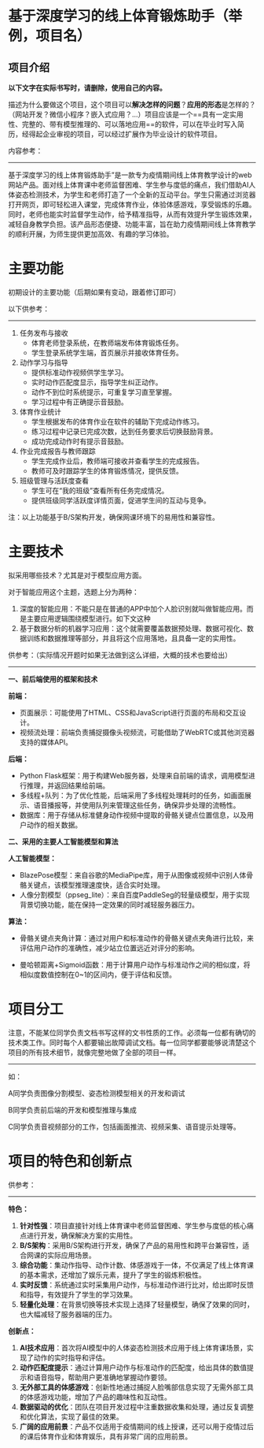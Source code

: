 # 基于深度学习的线上体育锻炼助手（举例，项目名）

## 项目介绍

**以下文字在实际书写时，请删除，使用自己的内容。**

描述为什么要做这个项目，这个项目可以**解决怎样的问题**？**应用的形态**是怎样的？（网站开发？微信小程序？嵌入式应用？...）项目应该是一个==具有一定实用性、完整的、带有模型推理的、可以落地应用==的软件，可以在毕业时写入简历，经得起企业审视的项目，可以经过扩展作为毕业设计的软件项目。

内容参考：

---

基于深度学习的线上体育锻炼助手”是一款专为疫情期间线上体育教学设计的web网站产品。面对线上体育课中老师监督困难、学生参与度低的痛点，我们借助AI人体姿态检测技术，为学生和老师打造了一个全新的互动平台。学生只需通过浏览器打开网页，即可轻松进入课堂，完成体育作业，体验体感游戏，享受锻炼的乐趣。同时，老师也能实时监督学生动作，给予精准指导，从而有效提升学生锻炼效果，减轻自身教学负担。该产品形态便捷、功能丰富，旨在助力疫情期间线上体育教学的顺利开展，为师生提供更加高效、有趣的学习体验。



# 主要功能

初期设计的主要功能（后期如果有变动，跟着修订即可）

以下供参考：

---

1. 任务发布与接收
   - 体育老师登录系统，在教师端发布体育锻炼任务。
   - 学生登录系统学生端，首页展示并接收体育任务。
2. 动作学习与指导
   - 提供标准动作视频供学生学习。
   - 实时动作匹配度显示，指导学生纠正动作。
   - 动作不到位时系统提示，可重复学习直至掌握。
   - 学习过程中有正确提示音鼓励。
3. 体育作业统计
   - 学生根据发布的体育作业在软件的辅助下完成动作练习。
   - 练习过程中记录已完成次数，达到任务要求后切换鼓励背景。
   - 成功完成动作时有提示音鼓励。
4. 作业完成报告与教师跟踪
   - 学生完成作业后，教师端可接收并查看学生的完成报告。
   - 教师可及时跟踪学生的体育锻炼情况，提供反馈。
5. 班级管理与活跃度查看
   - 学生可在“我的班级”查看所有任务完成情况。
   - 提供班级同学活跃度详情页面，促进学生间的互动与竞争。

注：以上功能基于B/S架构开发，确保网课环境下的易用性和兼容性。

# 主要技术

拟采用哪些技术？尤其是对于模型应用方面。

对于智能应用这个主题，选题上分为两种：

1. 深度的智能应用：不能只是在普通的APP中加个人脸识别就叫做智能应用。而是主要应用逻辑围绕模型进行。如下文这种
2. 基于数据分析的机器学习应用：这个就需要覆盖数据预处理、数据可视化、数据训练和数据推理等部分，并且将这个应用落地，且具备一定的实用性。

供参考：（实际情况开题时如果无法做到这么详细，大概的技术也要给出）

---

**一、前后端使用的框架和技术**

**前端：**

- 页面展示：可能使用了HTML、CSS和JavaScript进行页面的布局和交互设计。
- 视频流处理：前端负责捕捉摄像头视频流，可能借助了WebRTC或其他浏览器支持的媒体API。

**后端：**

- Python Flask框架：用于构建Web服务器，处理来自前端的请求，调用模型进行推理，并返回结果给前端。
- 多线程+队列：为了优化性能，后端采用了多线程处理耗时的任务，如画面展示、语音播报等，并使用队列来管理这些任务，确保异步处理的流畅性。
- 数据库：用于存储从标准健身动作视频中提取的骨骼关键点位置信息，以及用户动作的相关数据。

**二、采用的主要人工智能模型和算法**

**人工智能模型：**

- BlazePose模型：来自谷歌的MediaPipe库，用于从图像或视频中识别人体骨骼关键点，该模型推理速度快，适合实时处理。
- 人像分割模型（ppseg_lite）：来自百度PaddleSeg的轻量级模型，用于实现背景切换功能，能在保持一定效果的同时减轻服务器压力。

**算法：**

- 骨骼关键点夹角计算：通过对用户和标准动作的骨骼关键点夹角进行比较，来评估用户动作的准确性，减少站立位置远近对评分的影响。

- 曼哈顿距离+Sigmoid函数：用于计算用户动作与标准动作之间的相似度，将相似度数值控制在0~1的区间内，便于评估和反馈。

  

# 项目分工

注意，不能某位同学负责文档书写这样的文书性质的工作。必须每一位都有确切的技术类工作。同时每个人都要输出故障调试文档。每一位同学都要能够说清楚这个项目的所有技术细节，就像完整地做了全部的项目一样。

---

如：

A同学负责图像分割模型、姿态检测模型相关的开发和调试

B同学负责前后端的开发和模型推理与集成

C同学负责音视频部分的工作，包括画面推流、视频采集、语音提示处理等。

# 项目的特色和创新点

供参考：

---

**特色：**

1. **针对性强**：项目直接针对线上体育课中老师监督困难、学生参与度低的核心痛点进行开发，确保解决方案的实用性。
2. **B/S架构**：采用B/S架构进行开发，确保了产品的易用性和跨平台兼容性，适合网课的实际应用场景。
3. **综合功能**：集动作指导、动作计数、体感游戏于一体，不仅满足了线上体育课的基本需求，还增加了娱乐元素，提升了学生的锻炼积极性。
4. **实时反馈**：系统通过实时采集用户动作，与标准动作进行比对，给出即时反馈和指导，有效提升了学生的学习效果。
5. **轻量化处理**：在背景切换等技术实现上选择了轻量模型，确保了效果的同时，也大幅减轻了服务器端的压力。

**创新点：**

1. **AI技术应用**：首次将AI模型中的人体姿态检测技术应用于线上体育课场景，实现了动作的实时指导和评估。
2. **动作匹配度提示**：通过计算用户动作与标准动作的匹配度，给出具体的数值提示和语音指导，帮助用户更准确地掌握动作要领。
3. **无外部工具的体感游戏**：创新性地通过捕捉人脸嘴部信息实现了无需外部工具的体感游戏功能，增加了产品的趣味性和互动性。
4. **数据驱动的优化**：团队在项目开发过程中注重数据收集和处理，通过反复调整和优化算法，实现了最佳的效果。
5. **广阔的应用前景**：产品不仅适用于疫情期间的线上授课，还可以用于疫情过后的课后体育作业和体育娱乐，具有非常广阔的应用前景。


